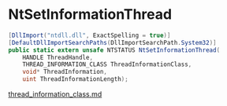 # NtSetInformationThread

```csharp
[DllImport("ntdll.dll", ExactSpelling = true)]
[DefaultDllImportSearchPaths(DllImportSearchPath.System32)]
public static extern unsafe NTSTATUS NtSetInformationThread(
    HANDLE ThreadHandle,
    THREAD_INFORMATION_CLASS ThreadInformationClass,
    void* ThreadInformation,
    uint ThreadInformationLength);
```

[thread\_information\_class.md](../foundation/thread\_information\_class.md "mention")
